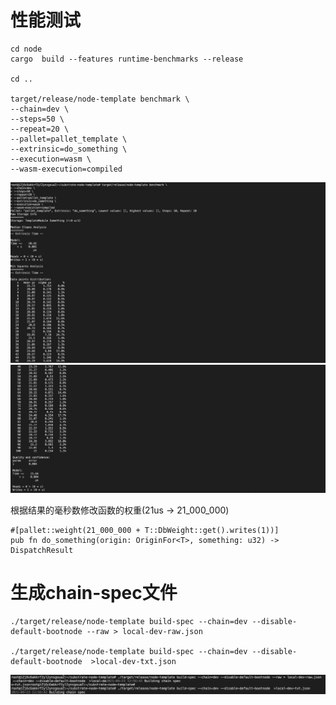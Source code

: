 # 性能测试

```
cd node
cargo  build --features runtime-benchmarks --release

cd ..

target/release/node-template benchmark \
--chain=dev \
--steps=50 \
--repeat=20 \
--pallet=pallet_template \
--extrinsic=do_something \
--execution=wasm \
--wasm-execution=compiled
```
![](./t1.png)
![](./t2.png)

根据结果的毫秒数修改函数的权重(21us -> 21_000_000)
```
#[pallet::weight(21_000_000 + T::DbWeight::get().writes(1))]
pub fn do_something(origin: OriginFor<T>, something: u32) -> DispatchResult 
```

# 生成chain-spec文件

```
./target/release/node-template build-spec --chain=dev --disable-default-bootnode --raw > local-dev-raw.json

./target/release/node-template build-spec --chain=dev --disable-default-bootnode  >local-dev-txt.json

```
![](./t3.png)